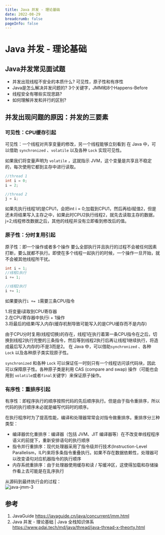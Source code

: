 ```yaml
---
title: Java 并发 - 理论基础
date: 2022-08-29
breadcrumb: false
pageInfo: false
---
```


# Java 并发 - 理论基础

## Java并发常见面试题

- 并发出现线程不安全的本质什么? 可见性，原子性和有序性
- Java是怎么解决并发问题的? 3个关键字，JMM和8个Happens-Before
- 线程安全有哪些实现思路?
- 如何理解并发和并行的区别?

## 并发出现问题的原因：并发的三要素

### 可见性：CPU缓存引起

可见性：一个线程对共享变量的修改，另一个线程能够立刻看到
在 Java 中，可以借助 `synchronized` 、`volatile` 以及各种 `Lock` 实现可见性。

如果我们将变量声明为 `volatile` ，这就指示 JVM，这个变量是共享且不稳定的，每次使用它都到主存中进行读取。
```java :no-line-numbers
//thread 1
int i = 0;
i = 2;

//thread 2
j = i;
```
如果先执行线程1的是CPU1，会把int i = 0;加载到CPU1，然后再给i赋值2，但是还未将结果写入主存之中，如果此时CPU2执行线程2，就先去读取主存的数据，j=2;线程修改数据之后，其他的线程并没有立即看到修改后的值。

### 原子性：分时复用引起
原子性：即一个操作或者多个操作 要么全部执行并且执行的过程不会被任何因素打断，要么就都不执行。即使在多个线程一起执行的时候，一个操作一旦开始，就不会被其他线程所干扰。

```java :no-line-numbers
int i = 1;
//线程1执行
i += 1;

//线程2执行
i += 1;
```
如果要执行`i += 1`需要三条CPU指令

1.将变量i读取到CPU寄存器  
2.在CPU寄存器中执行i + 1操作  
3.将最后的结果i写入内存(缓存机制导致可能写入的是CPU缓存而不是内存)  

由于CPU分时复用(线程切换)的存在，线程1在执行着第一条CPU指令在之后，切换到线程2执行完整的三条指令，然后等到线程2执行后再让线程1继续执行，将造成最后写入内存的i不是3而是2。
在 Java 中，可以借助`synchronized` 、各种 `Lock` 以及各种原子类实现原子性。

`synchronized` 和各种 `Lock` 可以保证任一时刻只有一个线程访问该代码块，因此可以保障原子性。各种原子类是利用 CAS (compare and swap) 操作（可能也会用到 `volatile`或者`final`关键字）来保证原子操作。

### 有序性：重排序引起

有序性：即程序执行的顺序按照代码的先后顺序执行。但是由于指令重排序，所以代码的执行顺序未必就是编写代码时的顺序。

在执行程序时为了提高性能，编译和处理器常常会对指令做重排序。重排序分三种类型：      

- 编译器优化重排序：编译器（包括 JVM、JIT 编译器等）在不改变单线程程序语义的前提下，重新安排语句的执行顺序
- 指令并行重排序：现代处理器采用了指令级并行技术(Instruction-Level Parallelism，ILP)来将多条指令重叠执行。如果不存在数据依赖性，处理器可以改变语句对应机器指令的执行顺序
- 内存系统重排序：由于处理器使用缓存和读 / 写缓冲区，这使得加载和存储操作看上去可能是在乱序执行

从源码到最终执行会的过程：  
![java-jmm-3](https://blog-1253887276.cos.ap-chongqing.myqcloud.com/vscodeblog/java-jmm-3.png)


## 参考
1. JavaGuide https://javaguide.cn/java/concurrent/jmm.html
2. Java 并发 - 理论基础 | Java 全栈知识体系 https://www.pdai.tech/md/java/thread/java-thread-x-theorty.html
